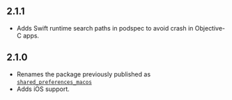 ## 2.1.1

* Adds Swift runtime search paths in podspec to avoid crash in Objective-C apps.

## 2.1.0

* Renames the package previously published as
  [`shared_preferences_macos`](https://pub.dev/packages/shared_preferences_macos)
* Adds iOS support.
